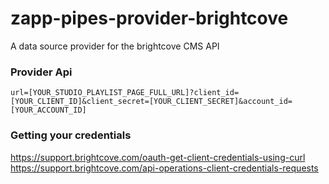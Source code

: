 # zapp-pipes-provider-brightcove

A data source provider for the brightcove CMS API

### Provider Api

`url=[YOUR_STUDIO_PLAYLIST_PAGE_FULL_URL]?client_id=[YOUR_CLIENT_ID]&client_secret=[YOUR_CLIENT_SECRET]&account_id=[YOUR_ACCOUNT_ID]`

### Getting your credentials

https://support.brightcove.com/oauth-get-client-credentials-using-curl
https://support.brightcove.com/api-operations-client-credentials-requests
